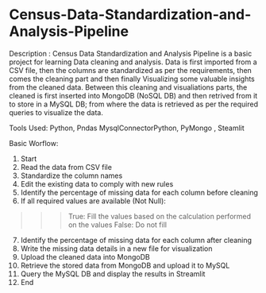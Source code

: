 # Census-Data-Standardization-and-Analysis-Pipeline

Description :
Census Data Standardization and Analysis Pipeline is a basic project for learning Data cleaning and analysis. Data is first imported from a CSV file, then the columns are standardized as per the requirements, then comes the cleaning part and then finally Visualizing some valuable insights from the cleaned data. Between this cleaning and visualiations parts, the cleaned is first inserted into MongoDB (NoSQL DB) and then retrived from it to store in a MySQL DB; from where the data is retrieved as per the required queries to visualize the data.

Tools Used:
Python, Pndas MysqlConnectorPython, PyMongo , Steamlit

Basic Worflow:
1. Start
2. Read the data from CSV file
3. Standardize the column names
4. Edit the existing data to comply with new rules
5. Identify the percentage of missing data for each column before cleaning
6. If all required values are available (Not Null):
>>>True: Fill the values based on the calculation performed on the values
>>>False: Do not fill
7. Identify the percentage of missing data for each column after cleaning
8. Write the missing data details in a new file for visualization
9. Upload the cleaned data into MongoDB
10. Retrieve the stored data from MongoDB and upload it to MySQL
11. Query the MySQL DB and display the results in Streamlit
12. End
